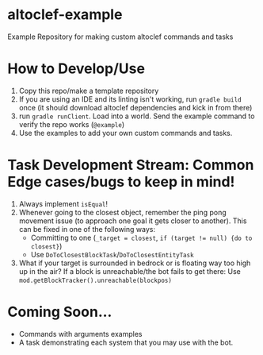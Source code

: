 # altoclef-example
Example Repository for making custom altoclef commands and tasks

# How to Develop/Use

1) Copy this repo/make a template repository
2) If you are using an IDE and its linting isn't working, run `gradle build` once (it should download altoclef dependencies and kick in from there)
3) run `gradle runClient`. Load into a world. Send the example command to verify the repo works (`@example`)
4) Use the examples to add your own custom commands and tasks.


# Task Development Stream: Common Edge cases/bugs to keep in mind!

1) Always implement `isEqual`!
2) Whenever going to the closest object, remember the ping pong movement issue (to approach one goal it gets closer to another). This can be fixed in one of the following ways:
    - Committing to one (`_target = closest`, `if (target != null) {do to closest}`)
    - Use `DoToClosestBlockTask`/`DoToClosestEntityTask`
3) What if your target is surrounded in bedrock or is floating way too high up in the air? If a block is unreachable/the bot fails to get there: Use `mod.getBlockTracker().unreachable(blockpos)`


# Coming Soon...
- Commands with arguments examples
- A task demonstrating each system that you may use with the bot.
